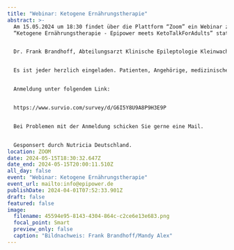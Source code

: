 ```yaml
---
title: "Webinar: Ketogene Ernährungstherapie"
abstract: >-
  Am 15.05.2024 um 18:30 findet über die Plattform “Zoom” ein Webinar zum Thema
  “Ketogene Ernährungstherapie - Epipower meets KetoTalkForAdults” statt. 


  Dr. Frank Brandhoff, Abteilungsarzt Klinische Epileptologie Kleinwachau, und Mandy Alex, Diätassistentin Kleinwachau, werden dieses Webinar halten.


  Es ist jeder herzlich eingeladen. Patienten, Angehörige, medizinisches Fachpersonal, Interessierte, etc.


  Anmeldung unter folgendem Link:


  https://www.survio.com/survey/d/G6I5Y8U9A8P9H3E9P


  Bei Problemen mit der Anmeldung schicken Sie gerne eine Mail.


  Gesponsert durch Nutricia Deutschland.
location: ZOOM
date: 2024-05-15T18:30:32.647Z
date_end: 2024-05-15T20:00:11.510Z
all_day: false
event: "Webinar: Ketogene Ernährungstherapie"
event_url: mailto:info@epipower.de
publishDate: 2024-04-01T07:52:33.901Z
draft: false
featured: false
image:
  filename: 45594e95-8143-4304-864c-c2ce6e13e683.png
  focal_point: Smart
  preview_only: false
  caption: "Bildnachweis: Frank Brandhoff/Mandy Alex"
---
```

